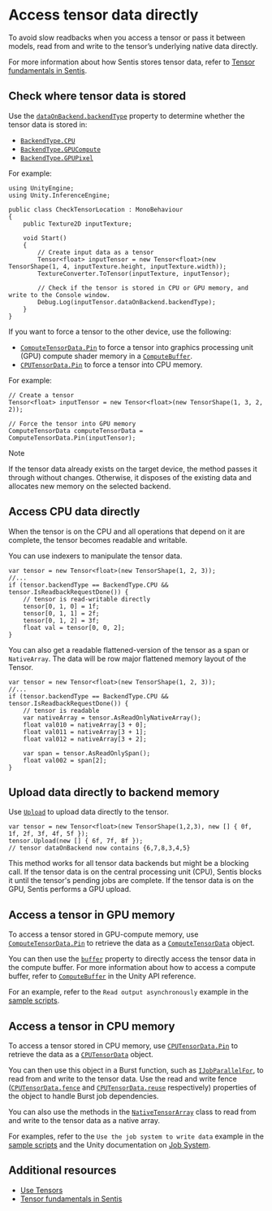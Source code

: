 # Access tensor data directly

To avoid slow readbacks when you access a tensor or pass it between models, read from and write to the tensor’s underlying native data directly.

For more information about how Sentis stores tensor data, refer to [Tensor fundamentals in Sentis](tensor-fundamentals.md#memory-location).

## Check where tensor data is stored

Use the [`dataOnBackend.backendType`](xref:Unity.InferenceEngine.ITensorData.backendType) property to determine whether the tensor data is stored in:
* [`BackendType.CPU`](xref:Unity.InferenceEngine.BackendType.CPU)
* [`BackendType.GPUCompute`](xref:Unity.InferenceEngine.BackendType.GPUCompute)
* [`BackendType.GPUPixel`](xref:Unity.InferenceEngine.BackendType.GPUPixel)

For example:

```
using UnityEngine;
using Unity.InferenceEngine;

public class CheckTensorLocation : MonoBehaviour
{
    public Texture2D inputTexture;

    void Start()
    {
        // Create input data as a tensor
        Tensor<float> inputTensor = new Tensor<float>(new TensorShape(1, 4, inputTexture.height, inputTexture.width));
        TextureConverter.ToTensor(inputTexture, inputTensor);

        // Check if the tensor is stored in CPU or GPU memory, and write to the Console window.
        Debug.Log(inputTensor.dataOnBackend.backendType);
    }
}
```

If you want to force a tensor to the other device, use the following:

- [`ComputeTensorData.Pin`](xref:Unity.InferenceEngine.ComputeTensorData.Pin*) to force a tensor into graphics processing unit (GPU) compute shader memory in a [`ComputeBuffer`](xref:UnityEngine.ComputeBuffer).
- [`CPUTensorData.Pin`](xref:Unity.InferenceEngine.CPUTensorData.Pin*) to force a tensor into CPU memory.

For example:

```
// Create a tensor
Tensor<float> inputTensor = new Tensor<float>(new TensorShape(1, 3, 2, 2));

// Force the tensor into GPU memory
ComputeTensorData computeTensorData = ComputeTensorData.Pin(inputTensor);
```

> [!NOTE]
> If the tensor data already exists on the target device, the method passes it through without changes. Otherwise, it disposes of the existing data and allocates new memory on the selected backend.

## Access CPU data directly

When the tensor is on the CPU and all operations that depend on it are complete, the tensor becomes readable and writable.

You can use indexers to manipulate the tensor data.

```
var tensor = new Tensor<float>(new TensorShape(1, 2, 3));
//...
if (tensor.backendType == BackendType.CPU && tensor.IsReadbackRequestDone()) {
    // tensor is read-writable directly
    tensor[0, 1, 0] = 1f;
    tensor[0, 1, 1] = 2f;
    tensor[0, 1, 2] = 3f;
    float val = tensor[0, 0, 2];
}
```

You can also get a readable flattened-version of the tensor as a span or `NativeArray`. The data will be row major flattened memory layout of the Tensor.

```
var tensor = new Tensor<float>(new TensorShape(1, 2, 3));
//...
if (tensor.backendType == BackendType.CPU && tensor.IsReadbackRequestDone()) {
    // tensor is readable
    var nativeArray = tensor.AsReadOnlyNativeArray();
    float val010 = nativeArray[3 + 0];
    float val011 = nativeArray[3 + 1];
    float val012 = nativeArray[3 + 2];

    var span = tensor.AsReadOnlySpan();
    float val002 = span[2];
}
```

## Upload data directly to backend memory

Use [`Upload`](xref:Unity.InferenceEngine.Tensor`1.Upload*) to upload data directly to the tensor.

```
var tensor = new Tensor<float>(new TensorShape(1,2,3), new [] { 0f, 1f, 2f, 3f, 4f, 5f });
tensor.Upload(new [] { 6f, 7f, 8f });
// tensor dataOnBackend now contains {6,7,8,3,4,5}
```
This method works for all tensor data backends but might be a blocking call. If the tensor data is on the central processing unit (CPU), Sentis blocks it until the tensor's pending jobs are complete. If the tensor data is on the GPU, Sentis performs a GPU upload.

## Access a tensor in GPU memory

To access a tensor stored in GPU-compute memory, use [`ComputeTensorData.Pin`](xref:Unity.InferenceEngine.ComputeTensorData.Pin*) to retrieve the data as a [`ComputeTensorData`](xref:Unity.InferenceEngine.ComputeTensorData) object.

You can then use the [`buffer`](xref:Unity.InferenceEngine.ComputeTensorData.buffer) property to directly access the tensor data in the compute buffer. For more information about how to access a compute buffer, refer to [`ComputeBuffer`](xref:UnityEngine.ComputeBuffer) in the Unity API reference.

For an example, refer to the `Read output asynchronously` example in the [sample scripts](package-samples.md).

## Access a tensor in CPU memory

To access a tensor stored in CPU memory, use [`CPUTensorData.Pin`](xref:Unity.InferenceEngine.CPUTensorData.Pin*) to retrieve the data as a [`CPUTensorData`](xref:Unity.InferenceEngine.CPUTensorData) object.

You can then use this object in a Burst function, such as [`IJobParallelFor`](xref:Unity.Jobs.IJobParallelFor), to read from and write to the tensor data. Use the read and write fence ([`CPUTensorData.fence`](xref:Unity.InferenceEngine.CPUTensorData.fence) and [`CPUTensorData.reuse`](xref:Unity.InferenceEngine.CPUTensorData.reuse) respectively) properties of the object to handle Burst job dependencies.

You can also use the methods in the [`NativeTensorArray`](xref:Unity.InferenceEngine.NativeTensorArray) class to read from and write to the tensor data as a native array.

For examples, refer to the `Use the job system to write data` example in the [sample scripts](package-samples.md) and the Unity documentation on [Job System](https://docs.unity3d.com/Manual/JobSystem.html).

## Additional resources

- [Use Tensors](use-tensors.md)
- [Tensor fundamentals in Sentis](tensor-fundamentals.md)
